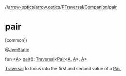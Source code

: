 //[arrow-optics](../../../../index.md)/[arrow.optics](../../index.md)/[PTraversal](../index.md)/[Companion](index.md)/[pair](pair.md)

# pair

[common]\

@[JvmStatic](https://kotlinlang.org/api/latest/jvm/stdlib/kotlin.jvm/-jvm-static/index.html)

fun &lt;[A](pair.md)&gt; [pair](pair.md)(): [Traversal](../../index.md#153853783%2FClasslikes%2F-617900156)&lt;[Pair](https://kotlinlang.org/api/latest/jvm/stdlib/kotlin/-pair/index.html)&lt;[A](pair.md), [A](pair.md)&gt;, [A](pair.md)&gt;

[Traversal](../../index.md#153853783%2FClasslikes%2F-617900156) to focus into the first and second value of a [Pair](https://kotlinlang.org/api/latest/jvm/stdlib/kotlin/-pair/index.html)
